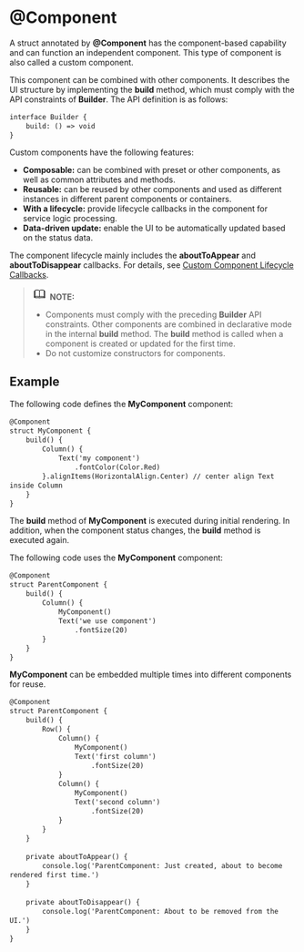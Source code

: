 # @Component<a name="EN-US_TOPIC_0000001157388849"></a>

A struct annotated by  **@Component**  has the component-based capability and can function an independent component. This type of component is also called a custom component.

This component can be combined with other components. It describes the UI structure by implementing the  **build**  method, which must comply with the API constraints of  **Builder**. The API definition is as follows:

```
interface Builder {
    build: () => void
}
```

Custom components have the following features:

-   **Composable:**  can be combined with preset or other components, as well as common attributes and methods.
-   **Reusable:**  can be reused by other components and used as different instances in different parent components or containers.
-   **With a lifecycle:**  provide lifecycle callbacks in the component for service logic processing.
-   **Data-driven update:**  enable the UI to be automatically updated based on the status data.

The component lifecycle mainly includes the  **aboutToAppear**  and  **aboutToDisappear**  callbacks. For details, see  [Custom Component Lifecycle Callbacks](ts-custom-component-lifecycle-callbacks.md).

>![](../../public_sys-resources/icon-note.gif) **NOTE:** 
>-   Components must comply with the preceding  **Builder**  API constraints. Other components are combined in declarative mode in the internal  **build**  method. The  **build**  method is called when a component is created or updated for the first time.
>-   Do not customize constructors for components.

## Example<a name="section84921442616"></a>

The following code defines the  **MyComponent**  component:

```
@Component
struct MyComponent {
    build() {
        Column() {
            Text('my component')
                .fontColor(Color.Red)
        }.alignItems(HorizontalAlign.Center) // center align Text inside Column
    }
}
```

The  **build**  method of  **MyComponent**  is executed during initial rendering. In addition, when the component status changes, the  **build**  method is executed again.

The following code uses the  **MyComponent**  component:

```
@Component
struct ParentComponent {
    build() {
        Column() {
            MyComponent()
            Text('we use component')
                .fontSize(20)
        }
    }
}
```

**MyComponent**  can be embedded multiple times into different components for reuse.

```
@Component
struct ParentComponent {
    build() {
        Row() {
            Column() {
                MyComponent()
                Text('first column')
                    .fontSize(20)
            }
            Column() {
                MyComponent()
                Text('second column')
                    .fontSize(20)
            }
        }
    }

    private aboutToAppear() {
        console.log('ParentComponent: Just created, about to become rendered first time.')
    }

    private aboutToDisappear() {
        console.log('ParentComponent: About to be removed from the UI.')
    }
}
```

